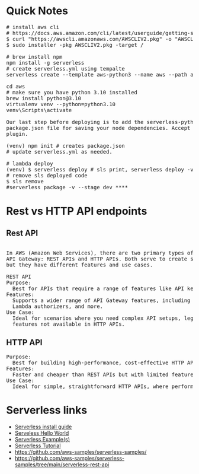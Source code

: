 # Quick Notes
<pre>
# install aws cli
# https://docs.aws.amazon.com/cli/latest/userguide/getting-started-install.html
$ curl "https://awscli.amazonaws.com/AWSCLIV2.pkg" -o "AWSCLIV2.pkg"
$ sudo installer -pkg AWSCLIV2.pkg -target /

# brew install npm
npm install -g serverless
# create serverless.yml using tempalte  
serverless create --template aws-python3 --name aws --path aws

cd aws
# make sure you have python 3.10 installed
brew install python@3.10
virtualenv venv --python=python3.10
venv\Scripts\activate

Our last step before deploying is to add the serverless-python-requirements plugin. Create a 
package.json file for saving your node dependencies. Accept the defaults, then install the 
plugin.

(venv) npm init # creates package.json
# update serverless.yml as needed.

# lambda deploy
(venv) $ serverless deploy # sls print, serverless deploy -v --stage dev
# remove sls deployed code  
$ sls remove 
#serverless package -v --stage dev ****
</pre>

# Rest vs HTTP API endpoints
## Rest API 
<pre>

In AWS (Amazon Web Services), there are two primary types of API endpoints you can create using Amazon 
API Gateway: REST APIs and HTTP APIs. Both serve to create scalable and secure APIs for applications,
but they have different features and use cases. 

REST API
Purpose:
  Best for APIs that require a range of features like API keys, request validation, request and response transformations, etc.
Features: 
  Supports a wider range of API Gateway features, including API keys, request validation, AWS IAM permissions,
  Lambda authorizers, and more.
Use Case: 
  Ideal for scenarios where you need complex API setups, legacy system support, or specific API Gateway 
  features not available in HTTP APIs.
</pre>

## HTTP API 
<pre>
Purpose:
  Best for building high-performance, cost-effective HTTP APIs.
Features: 
  Faster and cheaper than REST APIs but with limited features. Offers native support for OIDC and OAuth 2.0 authorization, and payload format versioning.
Use Case:
  Ideal for simple, straightforward HTTP APIs, where performance and cost are a priority over extensive API Gateway features.  
</pre>

# Serverless links
- [Serverless install guide](https://www.serverless.com/framework/docs/getting-started)
- [Serveless Hello World](https://www.serverless.com/framework/docs/providers/aws/examples/hello-world/python)
- [Serverless Example(s)](https://github.com/serverless/examples/)
- [Serverless Tutorial](https://www.serverless.com/examples)
- https://github.com/aws-samples/serverless-samples/
- https://github.com/aws-samples/serverless-samples/tree/main/serverless-rest-api

